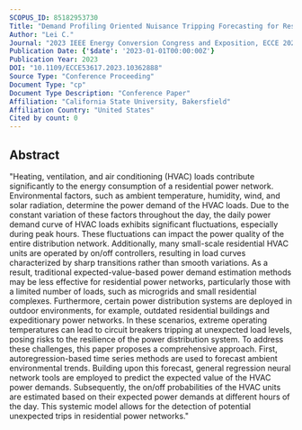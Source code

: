 ```yaml
---
SCOPUS_ID: 85182953730
Title: "Demand Profiling Oriented Nuisance Tripping Forecasting for Residential Power Network"
Author: "Lei C."
Journal: "2023 IEEE Energy Conversion Congress and Exposition, ECCE 2023"
Publication Date: {'$date': '2023-01-01T00:00:00Z'}
Publication Year: 2023
DOI: "10.1109/ECCE53617.2023.10362888"
Source Type: "Conference Proceeding"
Document Type: "cp"
Document Type Description: "Conference Paper"
Affiliation: "California State University, Bakersfield"
Affiliation Country: "United States"
Cited by count: 0
---
```


## Abstract
"Heating, ventilation, and air conditioning (HVAC) loads contribute significantly to the energy consumption of a residential power network. Environmental factors, such as ambient temperature, humidity, wind, and solar radiation, determine the power demand of the HVAC loads. Due to the constant variation of these factors throughout the day, the daily power demand curve of HVAC loads exhibits significant fluctuations, especially during peak hours. These fluctuations can impact the power quality of the entire distribution network. Additionally, many small-scale residential HVAC units are operated by on/off controllers, resulting in load curves characterized by sharp transitions rather than smooth variations. As a result, traditional expected-value-based power demand estimation methods may be less effective for residential power networks, particularly those with a limited number of loads, such as microgrids and small residential complexes. Furthermore, certain power distribution systems are deployed in outdoor environments, for example, outdated residential buildings and expeditionary power networks. In these scenarios, extreme operating temperatures can lead to circuit breakers tripping at unexpected load levels, posing risks to the resilience of the power distribution system. To address these challenges, this paper proposes a comprehensive approach. First, autoregression-based time series methods are used to forecast ambient environmental trends. Building upon this forecast, general regression neural network tools are employed to predict the expected value of the HVAC power demands. Subsequently, the on/off probabilities of the HVAC units are estimated based on their expected power demands at different hours of the day. This systemic model allows for the detection of potential unexpected trips in residential power networks."
